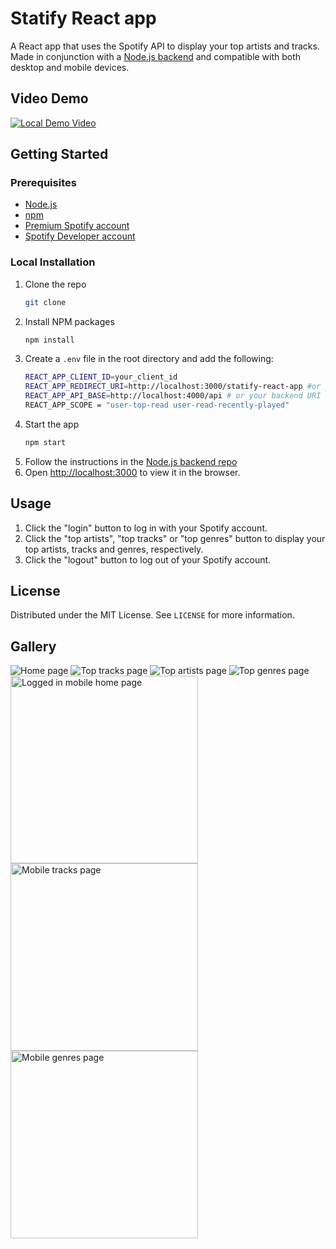 # Statify React app

A React app that uses the Spotify API to display your top artists and tracks. Made in conjunction with a [Node.js backend](https://github.com/stevenxngo/statify-node-app) and compatible with both desktop and mobile devices.

## Video Demo

[![Local Demo Video](/assets/video_thumbnail.jpeg)](http://www.youtube.com/watch?v=BU8HIEu2OBM "Video Title")

## Getting Started

### Prerequisites

- [Node.js](https://nodejs.org/en/)
- [npm](https://www.npmjs.com/)
- [Premium Spotify account](https://www.spotify.com/us/)
- [Spotify Developer account](https://developer.spotify.com/dashboard/)

### Local Installation

1. Clone the repo
   ```sh
   git clone
   ```
2. Install NPM packages
   ```sh
   npm install
   ```
3. Create a `.env` file in the root directory and add the following:
   ```sh
   REACT_APP_CLIENT_ID=your_client_id
   REACT_APP_REDIRECT_URI=http://localhost:3000/statify-react-app #or your frontend URI, must be the same as the one in your Spotify Developer dashboard
   REACT_APP_API_BASE=http://localhost:4000/api # or your backend URI
   REACT_APP_SCOPE = "user-top-read user-read-recently-played"
   ```
4. Start the app
   ```sh
   npm start
   ```
5. Follow the instructions in the [Node.js backend repo](https://github.com/stevenxngo/statify-node-app)
6. Open [http://localhost:3000](http://localhost:3000) to view it in the browser.

## Usage

1. Click the "login" button to log in with your Spotify account.
2. Click the "top artists", "top tracks" or "top genres" button to display your top artists, tracks and genres, respectively.
3. Click the "logout" button to log out of your Spotify account.

## License

Distributed under the MIT License. See `LICENSE` for more information.

## Gallery

![Home page](/assets/anon_home.png)
![Top tracks page](/assets/desktop_tracks.png)
![Top artists page](/assets/desktop_artists.png)
![Top genres page](/assets/desktop_genres.png)
<img src="/assets/loggedin_mobile_home.png" alt="Logged in mobile home page" width="300">
<img src="/assets/mobile_tracks.png" alt="Mobile tracks page" width="300">
<img src="/assets/mobile_genres.png" alt="Mobile genres page" width="300">
